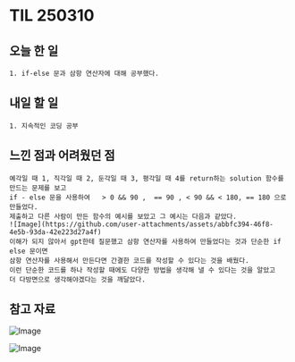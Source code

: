 TIL 250310
======


오늘 한 일
------

	1. if-else 문과 삼항 연산자에 대해 공부했다.

내일 할 일
------
	1. 지속적인 코딩 공부



느낀 점과 어려웠던 점
------
```
예각일 때 1, 직각일 때 2, 둔각일 때 3, 평각일 때 4를 return하는 solution 함수를 만드는 문제를 보고
if - else 문을 사용하여   > 0 && 90 ,  == 90 , < 90 && < 180, == 180 으로 만들었다.
제출하고 다른 사람이 만든 함수의 예시를 보았고 그 예시는 다음과 같았다.
![Image](https://github.com/user-attachments/assets/abbfc394-46f8-4e5b-93da-42e223d27a4f)
이해가 되지 않아서 gpt한테 질문했고 삼항 연산자를 사용하여 만들었다는 것과 단순한 if else 문이면
삼항 연산자를 사용해서 만든다면 간결한 코드를 작성할 수 있다는 것을 배웠다.
이런 단순한 코드를 하나 작성할 때에도 다양한 방법을 생각해 낼 수 있다는 것을 알았고
더 다방면으로 생각해야겠다는 것을 깨달았다. 

```

참고 자료
------
![Image](https://github.com/user-attachments/assets/f1f41d8c-ad91-4e4b-86bd-f34a77bc4edb)

![Image](https://github.com/user-attachments/assets/bcaf626f-3ade-47c1-ac2d-c9dfad543700)

